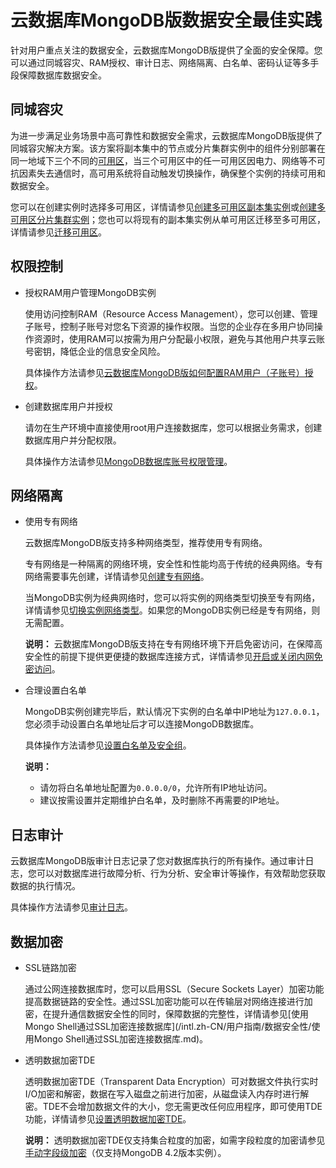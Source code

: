 # 云数据库MongoDB版数据安全最佳实践

针对用户重点关注的数据安全，云数据库MongoDB版提供了全面的安全保障。您可以通过同城容灾、RAM授权、审计日志、网络隔离、白名单、密码认证等多手段保障数据库数据安全。

## 同城容灾

为进一步满足业务场景中高可靠性和数据安全需求，云数据库MongoDB版提供了同城容灾解决方案。该方案将副本集中的节点或分片集群实例中的组件分别部署在同一地域下三个不同的[可用区](~~26559~~)，当三个可用区中的任一可用区因电力、网络等不可抗因素失去通信时，高可用系统将自动触发切换操作，确保整个实例的持续可用和数据安全。

您可以在创建实例时选择多可用区，详情请参见[创建多可用区副本集实例](/intl.zh-CN/用户指南/同城容灾解决方案/创建多可用区副本集实例.md)或[创建多可用区分片集群实例](/intl.zh-CN/用户指南/同城容灾解决方案/创建多可用区分片集群实例.md)；您也可以将现有的副本集实例从单可用区迁移至多可用区，详情请参见[迁移可用区](/intl.zh-CN/用户指南/实例管理/迁移可用区.md)。

## 权限控制

-   授权RAM用户管理MongoDB实例

    使用访问控制RAM（Resource Access Management），您可以创建、管理子账号，控制子账号对您名下资源的操作权限。当您的企业存在多用户协同操作资源时，使用RAM可以按需为用户分配最小权限，避免与其他用户共享云账号密钥，降低企业的信息安全风险。

    具体操作方法请参见[云数据库MongoDB版如何配置RAM用户（子账号）授权](/intl.zh-CN/常见问题/账号与权限管理/云数据库MongoDB版如何配置RAM用户（子账号）授权.md)。

-   创建数据库用户并授权

    请勿在生产环境中直接使用root用户连接数据库，您可以根据业务需求，创建数据库用户并分配权限。

    具体操作方法请参见[MongoDB数据库账号权限管理](/intl.zh-CN/用户指南/账号管理/MongoDB数据库账号权限管理.md)。


## 网络隔离

-   使用专有网络

    云数据库MongoDB版支持多种网络类型，推荐使用专有网络。

    专有网络是一种隔离的网络环境，安全性和性能均高于传统的经典网络。专有网络需要事先创建，详情请参见[创建专有网络](~~65402~~)。

    当MongoDB实例为经典网络时，您可以将实例的网络类型切换至专有网络，详情请参见[切换实例网络类型](/intl.zh-CN/用户指南/管理网络连接/切换实例网络类型.md)。如果您的MongoDB实例已经是专有网络，则无需配置。

    **说明：** 云数据库MongoDB版支持在专有网络环境下开启免密访问，在保障高安全性的前提下提供更便捷的数据库连接方式，详情请参见[开启或关闭内网免密访问](/intl.zh-CN/用户指南/管理网络连接/开启或关闭内网免密访问.md)。

-   合理设置白名单

    MongoDB实例创建完毕后，默认情况下实例的白名单中IP地址为`127.0.0.1`，您必须手动设置白名单地址后才可以连接MongoDB数据库。

    具体操作方法请参见[设置白名单及安全组](/intl.zh-CN/用户指南/数据安全性/设置白名单及安全组.md)。

    **说明：**

    -   请勿将白名单地址配置为`0.0.0.0/0`，允许所有IP地址访问。
    -   建议按需设置并定期维护白名单，及时删除不再需要的IP地址。

## 日志审计

云数据库MongoDB版审计日志记录了您对数据库执行的所有操作。通过审计日志，您可以对数据库进行故障分析、行为分析、安全审计等操作，有效帮助您获取数据的执行情况。

具体操作方法请参见[审计日志](/intl.zh-CN/用户指南/数据安全性/旧版审计日志/审计日志.md)。

## 数据加密

-   SSL链路加密

    通过公网连接数据库时，您可以启用SSL（Secure Sockets Layer）加密功能提高数据链路的安全性。通过SSL加密功能可以在传输层对网络连接进行加密，在提升通信数据安全性的同时，保障数据的完整性，详情请参见[使用Mongo Shell通过SSL加密连接数据库](/intl.zh-CN/用户指南/数据安全性/使用Mongo Shell通过SSL加密连接数据库.md)。

-   透明数据加密TDE

    透明数据加密TDE（Transparent Data Encryption）可对数据文件执行实时I/O加密和解密，数据在写入磁盘之前进行加密，从磁盘读入内存时进行解密。TDE不会增加数据文件的大小，您无需更改任何应用程序，即可使用TDE功能，详情请参见[设置透明数据加密TDE](/intl.zh-CN/用户指南/数据安全性/设置透明数据加密TDE.md)。

    **说明：** 透明数据加密TDE仅支持集合粒度的加密，如需字段粒度的加密请参见[手动字段级加密](https://docs.mongodb.com/manual/core/security-explicit-client-side-encryption/)（仅支持MongoDB 4.2版本实例）。


